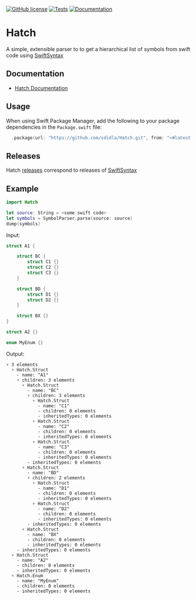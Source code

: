 [![GitHub license](https://img.shields.io/github/license/sdidla/Hatch)](https://github.com/sdidla/Hatch/blob/main/LICENSE)
[![Tests](https://github.com/sdidla/Hatch/actions/workflows/unit-tests.yml/badge.svg)](https://github.com/sdidla/Hatch/actions/workflows/unit-tests.yml)
[![Documentation](https://github.com/sdidla/Hatch/actions/workflows/build-documentation.yml/badge.svg)](https://github.com/sdidla/Hatch/actions/workflows/build-documentation.yml)

# Hatch

A simple, extensible parser to to get a hierarchical list of symbols from swift code using [SwiftSyntax](https://github.com/apple/swift-syntax)

## Documentation

- [Hatch Documentation](https://sdidla.github.io/Hatch/documentation/hatch/)

## Usage

When using Swift Package Manager, add the following to your package dependencies in the `Package.swift` file:

```swift
  .package(url: "https://github.com/sdidla/Hatch.git", from: "<#latest swift-syntax tag#>")
```

## Releases

Hatch [releases](https://github.com/sdidla/Hatch/releases/) correspond to releases of [SwiftSyntax](https://github.com/apple/swift-syntax)

## Example

```swift
import Hatch

let source: String = <some swift code>
let symbols = SymbolParser.parse(source: source)
dump(symbols)
```

Input:
    
```swift
struct A1 {

    struct BC {
        struct C1 {}
        struct C2 {}
        struct C3 {}
    }

    struct BD {
        struct D1 {}
        struct D2 {}
    }

    struct BX {}
}

struct A2 {}

enum MyEnum {}
```

Output:

```
▿ 3 elements
  ▿ Hatch.Struct
    - name: "A1"
    ▿ children: 3 elements
      ▿ Hatch.Struct
        - name: "BC"
        ▿ children: 3 elements
          ▿ Hatch.Struct
            - name: "C1"
            - children: 0 elements
            - inheritedTypes: 0 elements
          ▿ Hatch.Struct
            - name: "C2"
            - children: 0 elements
            - inheritedTypes: 0 elements
          ▿ Hatch.Struct
            - name: "C3"
            - children: 0 elements
            - inheritedTypes: 0 elements
        - inheritedTypes: 0 elements
      ▿ Hatch.Struct
        - name: "BD"
        ▿ children: 2 elements
          ▿ Hatch.Struct
            - name: "D1"
            - children: 0 elements
            - inheritedTypes: 0 elements
          ▿ Hatch.Struct
            - name: "D2"
            - children: 0 elements
            - inheritedTypes: 0 elements
        - inheritedTypes: 0 elements
      ▿ Hatch.Struct
        - name: "BX"
        - children: 0 elements
        - inheritedTypes: 0 elements
    - inheritedTypes: 0 elements
  ▿ Hatch.Struct
    - name: "A2"
    - children: 0 elements
    - inheritedTypes: 0 elements
  ▿ Hatch.Enum
    - name: "MyEnum"
    - children: 0 elements
    - inheritedTypes: 0 elements
```
